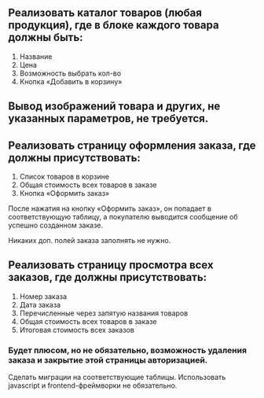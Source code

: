 
## Реализовать каталог товаров (любая продукция), где в блоке каждого товара должны быть:

1. Название
2. Цена
3. Возможность выбрать кол-во
4. Кнопка «Добавить в корзину»


## Вывод изображений товара и других, не указанных параметров, не требуется.

## Реализовать страницу оформления заказа, где должны присутствовать:

1. Список товаров в корзине
2. Общая стоимость всех товаров в заказе
3. Кнопка «Оформить заказ»

После нажатия на кнопку «Оформить заказ»,
он попадает в соответствующую таблицу, а покупателю выводится сообщение об успешно созданном заказе.

Никаких доп. полей заказа заполнять не нужно.

## Реализовать страницу просмотра всех заказов, где должны присутствовать:
1. Номер заказа
2. Дата заказа
3. Перечисленные через запятую названия товаров
4. Общая стоимость всех товаров в заказе
5. Итоговая стоимость всех заказов

### Будет плюсом, но не обязательно, возможность удаления заказа и закрытие этой страницы авторизацией.

Сделать миграции на соответствующие таблицы.
Использовать javascript и frontend-фреймворки не обязательно.

